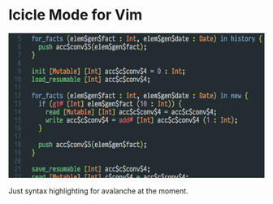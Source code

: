 Icicle Mode for Vim
===================

![avalanche syntax](images/avalanche-syntax.png)

Just syntax highlighting for avalanche at the moment.
